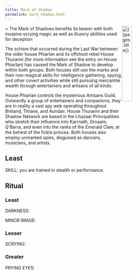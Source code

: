 ```yaml
---
title: Mark of Shadow
permalink: mark_shadow.html
---
```

<img src="images/dragonmarks/{{page.title}}.jpg" alt='{{pages.title}}' style="float:right; width:25%;">
> The Mark of Shadows benefits its bearer with both invasive scrying magic as well as illusory abilities used for deception

The schism that occurred during the Last War between the older house Phiarlan and its offshoot rebel House Thuranni (for more information see the entry on House Phiarlan) has caused the Mark of Shadow to develop within both groups. Both houses still use the marks and their non-magical skills for intelligence gathering, spying, and other covert activities while still pursuing mercantile wealth through entertainers and artisans of all kinds.

House Phiarlan controls the mysterious Artisans Guild. Outwardly a group of entertainers and companions, they are in reality a vast spy web operating throughout Breland, Thrane, and Aundair. House Thuranni and their Shadow Network are based in the Lhazaar Principalities who stretch their influence into Karrnath, Droaam, Q'Barra, and even into the ranks of the Emerald Claw, at the behest of the fickle princes. Both houses also employ unmarked spies, disguised as dancers, musicians, and artists.

## Least
SKILL: you are trained in stealth or performance.

## Ritual
### Least
DARKNESS: 

MINOR IMAGE: 

### Lesser

SCRYING: 

### Greater
PRYING EYES: 